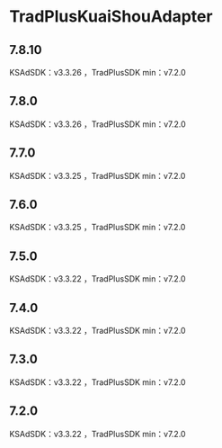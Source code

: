 # TradPlusKuaiShouAdapter

## 7.8.10

KSAdSDK：v3.3.26 ，TradPlusSDK min：v7.2.0

## 7.8.0

KSAdSDK：v3.3.26 ，TradPlusSDK min：v7.2.0

## 7.7.0

KSAdSDK：v3.3.25 ，TradPlusSDK min：v7.2.0

## 7.6.0

KSAdSDK：v3.3.25 ，TradPlusSDK min：v7.2.0

## 7.5.0

KSAdSDK：v3.3.22 ，TradPlusSDK min：v7.2.0

## 7.4.0

KSAdSDK：v3.3.22 ，TradPlusSDK min：v7.2.0

## 7.3.0

KSAdSDK：v3.3.22 ，TradPlusSDK min：v7.2.0

## 7.2.0

KSAdSDK：v3.3.22 ，TradPlusSDK min：v7.2.0